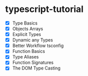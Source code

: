 # typescript-tutorial
- [x] Type Basics
- [x] Objects Arrays
- [x] Explicit Types
- [x] Dynamic any Types
- [x] Better Workflow tsconfig
- [x] Function Basics
- [x] Type Aliases
- [x] Function Signatures
- [x] The DOM Type Casting
